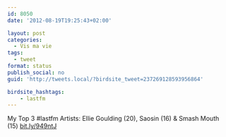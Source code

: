 ```yaml
---
id: 8050
date: '2012-08-19T19:25:43+02:00'

layout: post
categories:
  - Vis ma vie
tags:
  - tweet
format: status
publish_social: no
guid: 'http://tweets.local/?birdsite_tweet=237269128593956864'

birdsite_hashtags:
    - lastfm
---
```


My Top 3 #lastfm Artists: Ellie Goulding (20), Saosin (16) &amp; Smash Mouth (15) [bit.ly/949ntJ](http://bit.ly/949ntJ)